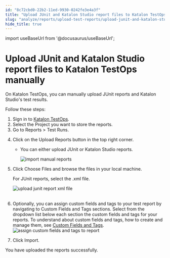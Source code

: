 ```yaml
---
id: "8c72cbd0-22b2-11ed-9930-0242fe3e4a3f"
title: "Upload JUnit and Katalon Studio report files to Katalon TestOps manually"
slug: "analyze/reports/upload-test-reports/upload-junit-and-katalon-studio-report-files-to-katalon-testops-manually"
hide_title: true
---
```

import useBaseUrl from '@docusaurus/useBaseUrl';


# <a id="id" class="anchor_top_offset"/><a id="ariaid-title1" class="anchor_top_offset"/> Upload JUnit and <span xmlns="http://www.w3.org/1999/xhtml" className="ph">Katalon Studio</span>  report files to <span xmlns="http://www.w3.org/1999/xhtml" className="ph">Katalon TestOps</span>  manually 

<p xmlns="http://www.w3.org/1999/xhtml" className="p">On Katalon TestOps, you can manually upload JUnit reports and Katalon Studio's test results.</p> 
<p xmlns="http://www.w3.org/1999/xhtml" className="p">Follow these steps:</p> 
<ol xmlns="http://www.w3.org/1999/xhtml" className="ol"><li className="li">Sign in to <a className="xref j-external-link" href="https://testops.katalon.io/login" target="_blank">Katalon TestOps</a>.</li><li className="li">Select the Project you want to store the reports.</li><li className="li">Go to <span className="ph uicontrol">Reports</span> &gt; <span className="ph uicontrol">Test Runs</span>.</li><li className="li"><p className="p">Click on the <span className="ph uicontrol">Upload Reports</span> button in the top right corner.</p><ul className="ul"><li className="li"><p className="p">You can either upload JUnit or Katalon Studio reports.</p><p className="p"><img className="image" src={useBaseUrl("/fa91fab0-76c1-11ed-a602-0242cfbc79b5.png")} alt="import manual reports" /></p></li></ul></li><li className="li"><p className="p">Click <span className="ph uicontrol">Choose Files</span> and browse the files in your local machine.</p><p className="p">For JUnit reports, select the .xml file.</p><p className="p"><img className="image" src={useBaseUrl("https://github.com/katalon-studio/docs-images/raw/master/katalon-analytics/docs/testops-revamp-aug-junit-upload/search-junit-file-2.png")} alt="upload junit report xml file" /><br /><br /></p></li><li className="li"><p className="p">Optionally, you can assign custom fields and tags to your test report by navigating to <span className="ph uicontrol">Custom Fields</span> and <span className="ph uicontrol">Tags</span> sections. Select from the dropdown list below each section the custom fields and tags for your reports. To understand about custom fields and tags, how to create and manage them, see <a className="xref" href="/docs/organize/custom-fields-and-tags">Custom Fields and Tags</a>.<img className="image" src={useBaseUrl("/e4e71ab0-76c1-11ed-a602-0242cfbc79b5.png")} alt="assign custom fields and tags to report" /></p></li><li className="li"><p className="p">Click <span className="ph uicontrol">Import</span>.</p></li></ol> 
<p xmlns="http://www.w3.org/1999/xhtml" className="p">You have uploaded the reports successfully.</p> 
